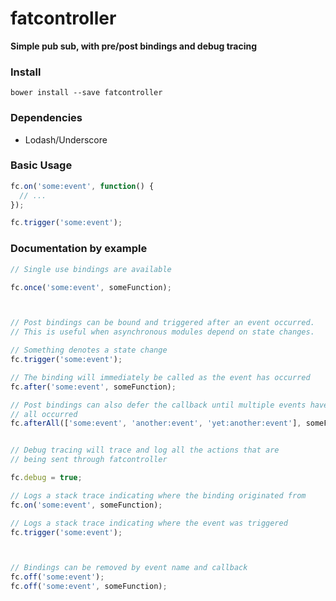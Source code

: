 fatcontroller
=============

**Simple pub sub, with pre/post bindings and debug tracing**

### Install

`bower install --save fatcontroller`

### Dependencies

- Lodash/Underscore

### Basic Usage

```javascript
fc.on('some:event', function() {
  // ...
});

fc.trigger('some:event');
```

### Documentation by example

```javascript
// Single use bindings are available

fc.once('some:event', someFunction);



// Post bindings can be bound and triggered after an event occurred.
// This is useful when asynchronous modules depend on state changes.

// Something denotes a state change
fc.trigger('some:event');

// The binding will immediately be called as the event has occurred
fc.after('some:event', someFunction);

// Post bindings can also defer the callback until multiple events have
// all occurred
fc.afterAll(['some:event', 'another:event', 'yet:another:event'], someFunction);


// Debug tracing will trace and log all the actions that are
// being sent through fatcontroller

fc.debug = true;

// Logs a stack trace indicating where the binding originated from
fc.on('some:event', someFunction);

// Logs a stack trace indicating where the event was triggered
fc.trigger('some:event');



// Bindings can be removed by event name and callback
fc.off('some:event');
fc.off('some:event', someFunction);
```
